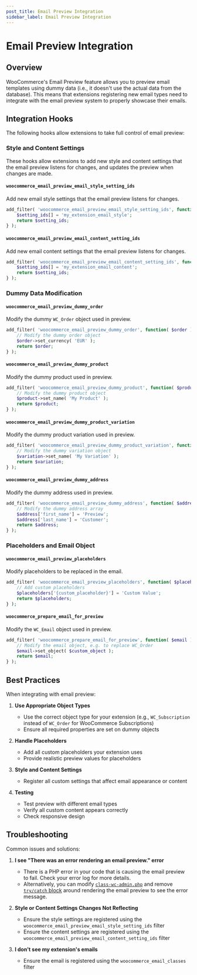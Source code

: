 ```yaml
---
post_title: Email Preview Integration
sidebar_label: Email Preview Integration
---
```


# Email Preview Integration

<!-- markdownlint-disable MD024 -->

## Overview

WooCommerce's Email Preview feature allows you to preview email templates using dummy data (i.e., it doesn't use the actual data from the database). This means that extensions registering new email types need to integrate with the email preview system to properly showcase their emails. 

## Integration Hooks

The following hooks allow extensions to take full control of email preview:

### Style and Content Settings

These hooks allow extensions to add new style and content settings that the email preview listens for changes, and updates the preview when changes are made.

#### `woocommerce_email_preview_email_style_setting_ids`

Add new email style settings that the email preview listens for changes.

```php
add_filter( 'woocommerce_email_preview_email_style_setting_ids', function( $setting_ids ) {
    $setting_ids[] = 'my_extension_email_style';
    return $setting_ids;
} );
```

#### `woocommerce_email_preview_email_content_setting_ids`

Add new email content settings that the email preview listens for changes.

```php
add_filter( 'woocommerce_email_preview_email_content_setting_ids', function( $setting_ids ) {
    $setting_ids[] = 'my_extension_email_content';
    return $setting_ids;
} );
```

### Dummy Data Modification

#### `woocommerce_email_preview_dummy_order`

Modify the dummy `WC_Order` object used in preview.

```php
add_filter( 'woocommerce_email_preview_dummy_order', function( $order ) {
    // Modify the dummy order object
    $order->set_currency( 'EUR' );
    return $order;
} );
```

#### `woocommerce_email_preview_dummy_product`

Modify the dummy product used in preview.

```php
add_filter( 'woocommerce_email_preview_dummy_product', function( $product ) {
    // Modify the dummy product object
    $product->set_name( 'My Product' );
    return $product;
} );
```

#### `woocommerce_email_preview_dummy_product_variation`

Modify the dummy product variation used in preview.

```php
add_filter( 'woocommerce_email_preview_dummy_product_variation', function( $variation ) {
    // Modify the dummy variation object
    $variation->set_name( 'My Variation' );
    return $variation;
} );
```

#### `woocommerce_email_preview_dummy_address`

Modify the dummy address used in preview.

```php
add_filter( 'woocommerce_email_preview_dummy_address', function( $address ) {
    // Modify the dummy address array
    $address['first_name'] = 'Preview';
    $address['last_name'] = 'Customer';
    return $address;
} );
```

### Placeholders and Email Object

#### `woocommerce_email_preview_placeholders`

Modify placeholders to be replaced in the email.

```php
add_filter( 'woocommerce_email_preview_placeholders', function( $placeholders ) {
    // Add custom placeholders
    $placeholders['{custom_placeholder}'] = 'Custom Value';
    return $placeholders;
} );
```

#### `woocommerce_prepare_email_for_preview`

Modify the `WC_Email` object used in preview.

```php
add_filter( 'woocommerce_prepare_email_for_preview', function( $email ) {
    // Modify the email object, e.g. to replace WC_Order
    $email->set_object( $custom_object );
    return $email;
} );
```

## Best Practices

When integrating with email preview:

1. **Use Appropriate Object Types**
   - Use the correct object type for your extension (e.g., `WC_Subscription` instead of `WC_Order` for WooCommerce Subscriptions)
   - Ensure all required properties are set on dummy objects

2. **Handle Placeholders**
   - Add all custom placeholders your extension uses
   - Provide realistic preview values for placeholders

3. **Style and Content Settings**
   - Register all custom settings that affect email appearance or content

4. **Testing**
   - Test preview with different email types
   - Verify all custom content appears correctly
   - Check responsive design

## Troubleshooting

Common issues and solutions:

1. **I see "There was an error rendering an email preview." error**
   - There is a PHP error in your code that is causing the email preview to fail. Check your error log for more details.
   - Alternatively, you can modify [`class-wc-admin.php`](https://github.com/woocommerce/woocommerce/blob/trunk/plugins/woocommerce/includes/admin/class-wc-admin.php) and remove [`try/catch` block](https://github.com/woocommerce/woocommerce/blob/f5310a33fbb160a73ea2de95efe4759c3aa791ea/plugins/woocommerce/includes/admin/class-wc-admin.php#L212-L218) around rendering the email preview to see the error message.

2. **Style or Content Settings Changes Not Reflecting**
   - Ensure the style settings are registered using the `woocommerce_email_preview_email_style_setting_ids` filter
   - Ensure the content settings are registered using the `woocommerce_email_preview_email_content_setting_ids` filter
3. **I don't see my extension's emails**
   - Ensure the email is registered using the `woocommerce_email_classes` filter
